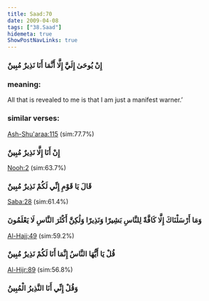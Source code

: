 ```yaml
---
title: Saad:70
date: 2009-04-08
tags: ["38.Saad"]
hidemeta: true 
ShowPostNavLinks: true 
---
```

### إِنْ يُوحَىٰ إِلَيَّ إِلَّا أَنَّمَا أَنَا نَذِيرٌ مُبِينٌ
### meaning: 
All that is revealed to me is that I am just a manifest warner.’
### similar verses: 

[Ash-Shu'araa:115](/26/115) (sim:77.7%)

### إِنْ أَنَا إِلَّا نَذِيرٌ مُبِينٌ

[Nooh:2](/71/2) (sim:63.7%)

### قَالَ يَا قَوْمِ إِنِّي لَكُمْ نَذِيرٌ مُبِينٌ

[Saba:28](/34/28) (sim:61.4%)

### وَمَا أَرْسَلْنَاكَ إِلَّا كَافَّةً لِلنَّاسِ بَشِيرًا وَنَذِيرًا وَلَٰكِنَّ أَكْثَرَ النَّاسِ لَا يَعْلَمُونَ

[Al-Hajj:49](/22/49) (sim:59.2%)

### قُلْ يَا أَيُّهَا النَّاسُ إِنَّمَا أَنَا لَكُمْ نَذِيرٌ مُبِينٌ

[Al-Hijr:89](/15/89) (sim:56.8%)

### وَقُلْ إِنِّي أَنَا النَّذِيرُ الْمُبِينُ
